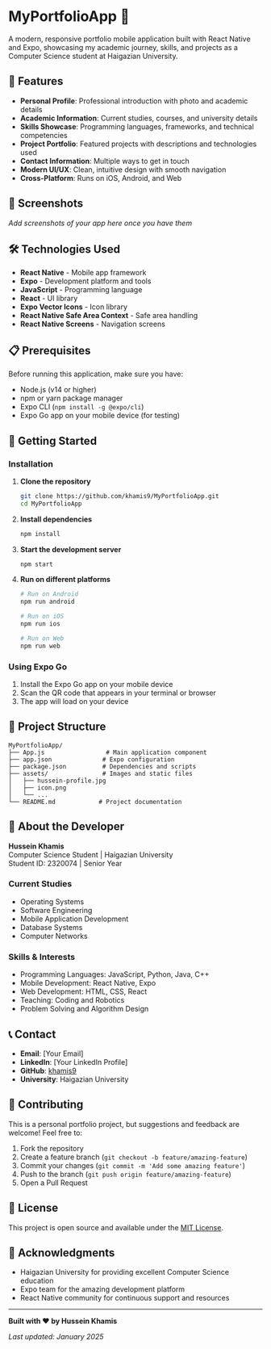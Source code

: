 # MyPortfolioApp 📱

A modern, responsive portfolio mobile application built with React Native and Expo, showcasing my academic journey, skills, and projects as a Computer Science student at Haigazian University.

## 🚀 Features

- **Personal Profile**: Professional introduction with photo and academic details
- **Academic Information**: Current studies, courses, and university details
- **Skills Showcase**: Programming languages, frameworks, and technical competencies
- **Project Portfolio**: Featured projects with descriptions and technologies used
- **Contact Information**: Multiple ways to get in touch
- **Modern UI/UX**: Clean, intuitive design with smooth navigation
- **Cross-Platform**: Runs on iOS, Android, and Web

## 📱 Screenshots

*Add screenshots of your app here once you have them*

## 🛠️ Technologies Used

- **React Native** - Mobile app framework
- **Expo** - Development platform and tools
- **JavaScript** - Programming language
- **React** - UI library
- **Expo Vector Icons** - Icon library
- **React Native Safe Area Context** - Safe area handling
- **React Native Screens** - Navigation screens

## 📋 Prerequisites

Before running this application, make sure you have:

- Node.js (v14 or higher)
- npm or yarn package manager
- Expo CLI (`npm install -g @expo/cli`)
- Expo Go app on your mobile device (for testing)

## 🚀 Getting Started

### Installation

1. **Clone the repository**
   ```bash
   git clone https://github.com/khamis9/MyPortfolioApp.git
   cd MyPortfolioApp
   ```

2. **Install dependencies**
   ```bash
   npm install
   ```

3. **Start the development server**
   ```bash
   npm start
   ```

4. **Run on different platforms**
   ```bash
   # Run on Android
   npm run android
   
   # Run on iOS
   npm run ios
   
   # Run on Web
   npm run web
   ```

### Using Expo Go

1. Install the Expo Go app on your mobile device
2. Scan the QR code that appears in your terminal or browser
3. The app will load on your device

## 📁 Project Structure

```
MyPortfolioApp/
├── App.js                 # Main application component
├── app.json              # Expo configuration
├── package.json          # Dependencies and scripts
├── assets/               # Images and static files
│   ├── hussein-profile.jpg
│   ├── icon.png
│   └── ...
└── README.md            # Project documentation
```

## 🎯 About the Developer

**Hussein Khamis**  
Computer Science Student | Haigazian University  
Student ID: 2320074 | Senior Year

### Current Studies
- Operating Systems
- Software Engineering
- Mobile Application Development
- Database Systems
- Computer Networks

### Skills & Interests
- Programming Languages: JavaScript, Python, Java, C++
- Mobile Development: React Native, Expo
- Web Development: HTML, CSS, React
- Teaching: Coding and Robotics
- Problem Solving and Algorithm Design

## 📞 Contact

- **Email**: [Your Email]
- **LinkedIn**: [Your LinkedIn Profile]
- **GitHub**: [khamis9](https://github.com/khamis9)
- **University**: Haigazian University

## 🤝 Contributing

This is a personal portfolio project, but suggestions and feedback are welcome! Feel free to:

1. Fork the repository
2. Create a feature branch (`git checkout -b feature/amazing-feature`)
3. Commit your changes (`git commit -m 'Add some amazing feature'`)
4. Push to the branch (`git push origin feature/amazing-feature`)
5. Open a Pull Request

## 📄 License

This project is open source and available under the [MIT License](LICENSE).

## 🙏 Acknowledgments

- Haigazian University for providing excellent Computer Science education
- Expo team for the amazing development platform
- React Native community for continuous support and resources

---

**Built with ❤️ by Hussein Khamis**

*Last updated: January 2025*
